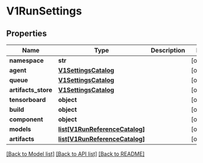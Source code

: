 # V1RunSettings


## Properties
Name | Type | Description | Notes
------------ | ------------- | ------------- | -------------
**namespace** | **str** |  | [optional] 
**agent** | [**V1SettingsCatalog**](V1SettingsCatalog.md) |  | [optional] 
**queue** | [**V1SettingsCatalog**](V1SettingsCatalog.md) |  | [optional] 
**artifacts_store** | [**V1SettingsCatalog**](V1SettingsCatalog.md) |  | [optional] 
**tensorboard** | **object** |  | [optional] 
**build** | **object** |  | [optional] 
**component** | **object** |  | [optional] 
**models** | [**list[V1RunReferenceCatalog]**](V1RunReferenceCatalog.md) |  | [optional] 
**artifacts** | [**list[V1RunReferenceCatalog]**](V1RunReferenceCatalog.md) |  | [optional] 

[[Back to Model list]](../README.md#documentation-for-models) [[Back to API list]](../README.md#documentation-for-api-endpoints) [[Back to README]](../README.md)


